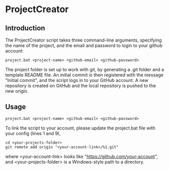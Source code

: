# ProjectCreator

## Introduction
The ProjectCreator script takes three command-line arguments, specifying the name of the project, and the email and password to login to your github account:
```
project.bat <project-name> <github-email> <github-password>
```

The project folder is set up to work with git, by generating a .git folder and a template README file. An initial commit is then registered with the message "Initial commit", and the script logs in to your GitHub account. A new repository is created on GitHub and the local repository is pushed to the new origin.

## Usage
```
project.bat <project-name> <github-email> <github-password>
```

To link the script to your account, please update the project.bat file with your config (lines 1 and 9),

```
cd <your-projects-folder>
git remote add origin "<your-account-link>/%1.git"
```

where \<your-account-link\> looks like "https://github.com/your-account", and \<your-projects-folder\> is a Windows-style path to a directory.
